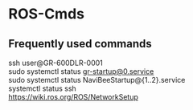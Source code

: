 # ROS-Cmds

## Frequently used commands
ssh user@GR-600DLR-0001                                                                                                                                                                              
sudo systemctl status gr-startup@0.service                                                                                                                                                           
sudo systemctl status NaviBeeStartup@{1..2}.service                                                                                                                                                  
systemctl status ssh                                                                                                                                                                                 
https://wiki.ros.org/ROS/NetworkSetup                                                                                                                                                                 
